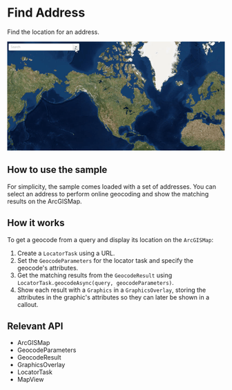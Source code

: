 <h1>Find Address</h1>

<p>Find the location for an address.</p>

<p><img src="FindAddress.gif"/></p>

<h2>How to use the sample</h2>

<p>For simplicity, the sample comes loaded with a set of addresses. You can select an address to perform online geocoding and show the matching results on the ArcGISMap.</p>

<h2>How it works</h2>

<p>To get a geocode from a query and display its location on the <code>ArcGISMap</code>:</p>

<ol>
  <li>Create a <code>LocatorTask</code> using a URL.</li>
  <li>Set the <code>GeocodeParameters</code> for the locator task and specify the geocode's attributes.</li>
  <li>Get the matching results from the <code>GeocodeResult</code> using <code>LocatorTask.geocodeAsync(query, geocodeParameters)</code>.</li>
  <li>Show each result with a <code>Graphics</code> in a <code>GraphicsOverlay</code>, storing the attributes in 
  the graphic's attributes so they can later be shown in a callout.</li>
</ol>

<h2>Relevant API</h2>

<ul>
  <li>ArcGISMap</li>
  <li>GeocodeParameters</li>
  <li>GeocodeResult</li>
  <li>GraphicsOverlay</li>
  <li>LocatorTask</li>
  <li>MapView</li>
</ul>
